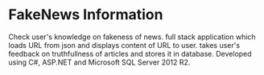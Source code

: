 # FakeNews Information
 Check user's knowledge on fakeness of news. 
full stack application which loads URL from json and displays content of URL to user.
takes user's feedback on truthfullness of articles and stores it in database.
Developed using C#, ASP.NET and Microsoft SQL Server 2012 R2.
